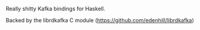 Really shitty Kafka bindings for Haskell. 


Backed by the librdkafka C module (https://github.com/edenhill/librdkafka)
